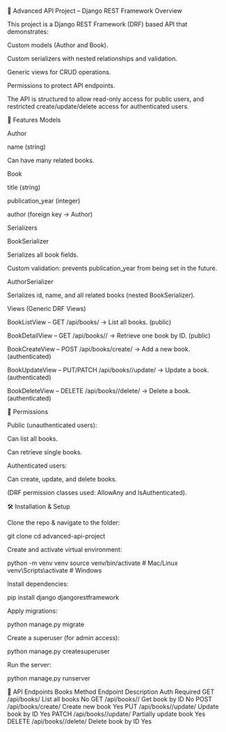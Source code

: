 📘 Advanced API Project – Django REST Framework
Overview

This project is a Django REST Framework (DRF) based API that demonstrates:

Custom models (Author and Book).

Custom serializers with nested relationships and validation.

Generic views for CRUD operations.

Permissions to protect API endpoints.

The API is structured to allow read-only access for public users, and restricted create/update/delete access for authenticated users.

🚀 Features
Models

Author

name (string)

Can have many related books.

Book

title (string)

publication_year (integer)

author (foreign key → Author)

Serializers

BookSerializer

Serializes all book fields.

Custom validation: prevents publication_year from being set in the future.

AuthorSerializer

Serializes id, name, and all related books (nested BookSerializer).

Views (Generic DRF Views)

BookListView – GET /api/books/ → List all books. (public)

BookDetailView – GET /api/books/<id>/ → Retrieve one book by ID. (public)

BookCreateView – POST /api/books/create/ → Add a new book. (authenticated)

BookUpdateView – PUT/PATCH /api/books/<id>/update/ → Update a book. (authenticated)

BookDeleteView – DELETE /api/books/<id>/delete/ → Delete a book. (authenticated)

🔑 Permissions

Public (unauthenticated users):

Can list all books.

Can retrieve single books.

Authenticated users:

Can create, update, and delete books.

(DRF permission classes used: AllowAny and IsAuthenticated).

🛠 Installation & Setup

Clone the repo & navigate to the folder:

git clone <repo-url>
cd advanced-api-project


Create and activate virtual environment:

python -m venv venv
source venv/bin/activate   # Mac/Linux
venv\Scripts\activate      # Windows


Install dependencies:

pip install django djangorestframework


Apply migrations:

python manage.py migrate


Create a superuser (for admin access):

python manage.py createsuperuser


Run the server:

python manage.py runserver

📡 API Endpoints
Books
Method	Endpoint	Description	Auth Required
GET	/api/books/	List all books	No
GET	/api/books/<id>/	Get book by ID	No
POST	/api/books/create/	Create new book	Yes
PUT	/api/books/<id>/update/	Update book by ID	Yes
PATCH	/api/books/<id>/update/	Partially update book	Yes
DELETE	/api/books/<id>/delete/	Delete book by ID	Yes